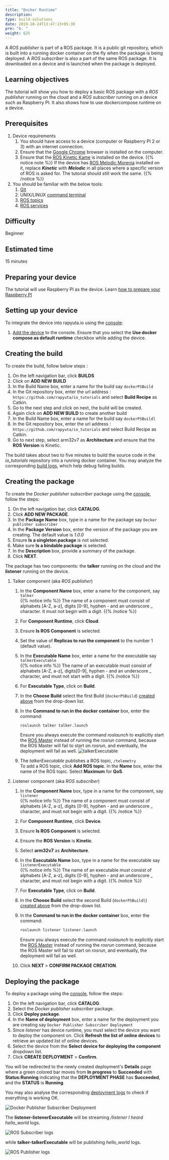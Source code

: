 ```yaml
---
title: "Docker Runtime"
description:
type: build-solutions
date: 2019-10-24T13:47:13+05:30
pre: "b. "
weight: 625
---
```

A _ROS publisher_ is part of a ROS package. It is a public git
repository, which is built into a running docker container on the
fly when the package is being deployed. A _ROS subscriber_ is also
a part of the same ROS package. It is downloaded on a device and
is launched when the package is deployed.

## Learning objectives
The tutorial will show you how to deploy a basic ROS package
with a _ROS publisher_ running on the cloud and a
_ROS subscriber_ running on a device such as Raspberry PI.
It also shows how to use dockercompose runtime on a device.

## Prerequisites
1. Device requirements
	1. You should have access to a device (computer or Raspberry PI 2 or 3)
	with an internet connection.
	2. Ensure that the [Google Chrome](https://www.google.com/chrome) browser is installed on the computer.
	3. Ensure that the [ROS Kinetic Kame](https://wiki.ros.org/kinetic/Installation) is installed on the device.
{{% notice note %}}
If the device has [ROS Melodic Morenia](http://wiki.ros.org/melodic)
installed on it, replace ***Kinetic*** with ***Melodic*** in all places
where a specific version of ROS is asked for. The tutorial should still
work the same.
{{% /notice %}}
1. You should be familiar with the below tools:
	1. [Git](https://git-scm.com/doc)
	2. UNIX/LINUX [command terminal](https://www.digitalocean.com/community/tutorials/an-introduction-to-the-linux-terminal)
	3. [ROS topics](https://wiki.ros.org/Topics)
	4. [ROS services](https://wiki.ros.org/Services)

## Difficulty
Beginner

## Estimated time
15 minutes

## Preparing your device
The tutorial will use Raspberry PI as the device.
Learn [how to prepare your Raspberry PI](/developer-guide/manage-machines/special-device-tutorials/#preparing-raspberry-pi-3)

## Setting up your device
To integrate the device into rapyuta.io using the [console](https://console.rapyuta.io):

1. [Add the device](/developer-guide/manage-machines/onboarding/) to the console.
Ensure that you select the **Use docker compose as default runtime** checkbox
while adding the device.

## Creating the build
To create the build, follow below steps :

1. On the left navigation bar, click **BUILDS**
2. Click on **ADD NEW BUILD**
3. In the Build Name box, enter a name for the build say `dockerPSBuild`
4. In the Git repository box, enter the url address : `https://github.com/rapyuta/io_tutorials` 
and select **Build Recipe** as Catkin.
5. Go to the next step and click on next, the build will be created.
6. Again click on **ADD NEW BUILD** to create another build 
7. In the Build Name box, enter a name for the build say `dockerPSBuildl`
8. In the Git repository box, enter the url address : `https://github.com/rapyuta/io_tutorials` 
and select Build Recipe as Catkin.
9. Go to next step, select arm32v7 as **Architecture** and ensure that the **ROS Version** is Kinetic.


The build takes about two to five minutes to build the source code in the *io_tutorials* repository into a running docker container. You may analyze the corresponding
[build logs](/developer-guide/tooling-automation/logging/build-logs/), which help debug failing builds.


## Creating the package
To create the _Docker publisher subscriber_ package using the
[console](https://console.rapyuta.io), follow the steps:

1. On the left navigation bar, click **CATALOG**.
2. Click **ADD NEW PACKAGE**.
3. In the **Package Name** box, type in a name for the package say `Docker publisher
   subscriber`
4. In the **Package Version** box, enter the version of the package you are creating.
   The default value is _1.0.0_
5. Ensure **Is a singleton package** is not selected.
6. Make sure **Is a bindable package** is selected.
5. In the **Description** box, provide a summary of the package.
6. Click **NEXT**.

The package has two components: the **talker** running on the cloud and the
**listener** running on the device.

1. Talker component (aka _ROS publisher_)
	1. In the **Component Name** box, enter a name for the component, say `talker`      
{{% notice info %}}
The name of a component must consist of alphabets [A-Z, a-z], digits [0-9], hyphen - and an underscore _ character. It must not begin with a digit.
{{% /notice %}}
	2. For **Component Runtime**, click **Cloud**.
	3. Ensure **Is ROS Component** is selected.
	4. Set the value of **Replicas to run the component** to the number 1 (default value).
	5. In the **Executable Name** box, enter a name for the executable say
	   `talkerExecutable`  
{{% notice info %}}
The name of an executable must consist of alphabets [A-Z, a-z], digits[0-9], hyphen - and an underscore _ character, and must not start with a digit.
{{% /notice %}}
	6. For **Executable Type**, click on **Build**.
	7. In the **Choose Build** select the first Build (`dockerPSBuild`) [created above](/build-solutions/sample-walkthroughs/basic-ros-pubsub/docker-runtime/#creating-the-build)
	from the drop-down list.	
	8. In the **Command to run in the docker container** box, enter the command:
		```bash
		roslaunch talker talker.launch
		```

		Ensure you always execute the command *roslaunch* to explicitly start the
		[ROS Master](https://wiki.ros.org/Master) instead of running the *rosrun*
		command, because the ROS Master will fail to start on _rosrun_, and
		eventually, the deployment will fail as well.
		![talkerExecutable](/images/tutorials/docker-pub-sub/docker-pubsub-talker-exec.png?classes=border,shadow&width=50pc)
	9. The _talkerExecutable_ publishes a ROS topic, `/telemetry`    
	   To add a ROS topic, click **Add ROS topic**. In the **Name** box, enter the name of the ROS topic. Select **Maximum** for **QoS**.
2. Listener component (aka _ROS subscriber_)
	1. In the **Component Name** box, type in a name for the component, say `listener`      
{{% notice info %}}
The name of a component must consist of alphabets [A-Z, a-z], digits [0-9], hyphen - and an underscore _ character, and must not begin with a digit.
{{% /notice %}}
	2. For **Component Runtime**, click **Device**.
	3. Ensure **Is ROS Component** is selected.
	4. Ensure the **ROS Version** is **Kinetic**.
	5. Select **arm32v7** as **Architecture**.
	6. In the **Executable Name** box, type in a name for the executable say
	   `listenerExecutable`   
{{% notice info %}}
The name of an executable must consist of alphabets [A-Z, a-z], digits [0-9], hyphen - and an underscore _ character, and must not begin with a digit.
{{% /notice %}}
	7. For **Executable Type**, click on **Build**.
	8. In the **Choose Build** select the second Build (`dockerPSBuildl`) [created above](/build-solutions/sample-walkthroughs/basic-ros-pubsub/docker-runtime/#creating-the-build)
	from the drop-down list.
	9. In the **Command to run in the docker container** box, enter the command:
		```bash
		roslaunch listener listener.launch
		```

		Ensure you always execute the command *roslaunch* to explicitly start the
		[ROS Master](https://wiki.ros.org/Master) instead of running the *rosrun*
		command, because the ROS Master will fail to start on _rosrun_, and
		eventually, the deployment will fail as well.
	10. Click **NEXT** > **CONFIRM PACKAGE CREATION**.



## Deploying the package
To deploy a package using the [console](https://console.rapyuta.io),
follow the steps:

1. On the left navigation bar, click **CATALOG**.
2. Select the _Docker publisher subscriber_ package.
3. Click **Deploy package**.
4. In the **Name of deployment** box, enter a name for the deployment you are
   creating say `Docker Publisher Subscriber Deployment`
5. Since _listener_ has device runtime, you must select the device you want to
   deploy the component on. Click **Refresh the list of online devices** to retrieve an updated list of online devices.
6. Select the device from the **Select device for deploying the component**
   dropdown list.
7. Click **CREATE DEPLOYMENT** > **Confirm**.

You will be redirected to the newly created deployment's **Details** page where a green colored bar
moves from **In progress** to **Succeeded** with **Status:Running** indicating that the **DEPLOYMENT PHASE** has **Succeeded**, and the **STATUS** is **Running**.

You may also analyse the corresponding [deployment logs](/developer-guide/tooling-automation/logging/deployment-logs/)
to check if everything is working OK.

![Docker Publisher Subscriber Deployment](/images/tutorials/docker-pub-sub/docker-pubsub-deployment.png?classes=border,shadow&width=50pc)

The **listener-listenerExecutable** will be streaming */listener I heard hello_world* logs.

![ROS Subscriber logs](/images/tutorials/docker-pub-sub/listener-logs.png?classes=border,shadow&width=50pc)

while **talker-talkerExecutable** will be publishing *hello_world* logs.

![ROS Publisher logs](/images/tutorials/docker-pub-sub/talker-logs.png?classes=border,shadow&width=50pc)